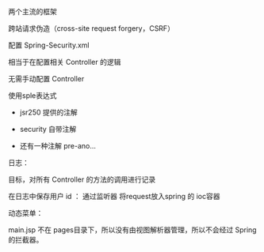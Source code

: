 

两个主流的框架



跨站请求伪造（cross-site request forgery，CSRF） 



配置 Spring-Security.xml

相当于在配置相关 Controller 的逻辑



无需手动配置 Controller











使用sple表达式



- jsr250 提供的注解

- security 自带注解

- 还有一种注解  pre-ano...





日志：

目标，对所有 Controller  的方法的调用进行记录



在日志中保存用户 id ： 通过监听器 将request放入spring 的 ioc容器









动态菜单：



main.jsp 不在 pages目录下，所以没有由视图解析器管理，所以不会经过 Spring的拦截器。









